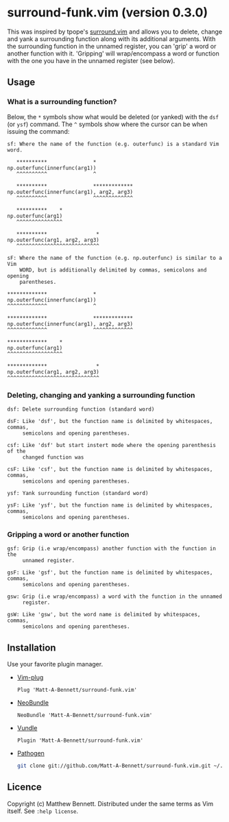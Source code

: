 # surround-funk.vim (version 0.3.0)
This was inspired by tpope's [surround.vim](https://github.com/tpope/vim-surround) 
and allows you to delete, change and yank a surrounding function along with its additional arguments.
With the surrounding function in the unnamed register, you can 'grip' a word or
another function with it. 'Gripping' will wrap/encompass a word or function
with the one you have in the unnamed register (see below).

## Usage

### What is a surrounding function?

Below, the `*` symbols show what would be deleted (or yanked) with the `dsf`
(or `ysf`) command. The `^` symbols show where the cursor can be when issuing
the command:

```
sf: Where the name of the function (e.g. outerfunc) is a standard Vim word.

   **********               *
np.outerfunc(innerfunc(arg1))
   ^^^^^^^^^^               ^

   **********               *************
np.outerfunc(innerfunc(arg1), arg2, arg3)
   ^^^^^^^^^^               ^^^^^^^^^^^^^

   **********    *
np.outerfunc(arg1)
   ^^^^^^^^^^^^^^^

   **********                *
np.outerfunc(arg1, arg2, arg3)
   ^^^^^^^^^^^^^^^^^^^^^^^^^^^
```

```
sF: Where the name of the function (e.g. np.outerfunc) is similar to a Vim
    WORD, but is additionally delimited by commas, semicolons and opening
    parentheses.

*************               *
np.outerfunc(innerfunc(arg1))
^^^^^^^^^^^^^               ^

*************               *************
np.outerfunc(innerfunc(arg1), arg2, arg3)
^^^^^^^^^^^^^               ^^^^^^^^^^^^^

*************    *
np.outerfunc(arg1)
^^^^^^^^^^^^^^^^^^

*************                *
np.outerfunc(arg1, arg2, arg3)
^^^^^^^^^^^^^^^^^^^^^^^^^^^^^^
```

### Deleting, changing and yanking a surrounding function

```
dsf: Delete surrounding function (standard word)

dsF: Like 'dsf', but the function name is delimited by whitespaces, commas,
     semicolons and opening parentheses.

csf: Like 'dsf' but start instert mode where the opening parenthesis of the
     changed function was

csF: Like 'csf', but the function name is delimited by whitespaces, commas,
     semicolons and opening parentheses.

ysf: Yank surrounding function (standard word)

ysF: Like 'ysf', but the function name is delimited by whitespaces, commas,
     semicolons and opening parentheses.
```

### Gripping a word or another function

```
gsf: Grip (i.e wrap/encompass) another function with the function in the
     unnamed register.

gsF: Like 'gsf', but the function name is delimited by whitespaces, commas,
     semicolons and opening parentheses.

gsw: Grip (i.e wrap/encompass) a word with the function in the unnamed 
     register.

gsW: Like 'gsw', but the word name is delimited by whitespaces, commas,
     semicolons and opening parentheses.
```

## Installation

Use your favorite plugin manager.

- [Vim-plug][vim-plug]

    ```vim
    Plug 'Matt-A-Bennett/surround-funk.vim'
    ```

- [NeoBundle][neobundle]

    ```vim
    NeoBundle 'Matt-A-Bennett/surround-funk.vim'
    ```

- [Vundle][vundle]

    ```vim
    Plugin 'Matt-A-Bennett/surround-funk.vim'
    ```

- [Pathogen][pathogen]

    ```sh
    git clone git://github.com/Matt-A-Bennett/surround-funk.vim.git ~/.vim/bundle/surround-funk.vim
    ```

[neobundle]: https://github.com/Shougo/neobundle.vim
[vundle]: https://github.com/gmarik/vundle
[vim-plug]: https://github.com/junegunn/vim-plug
[pathogen]: https://github.com/tpope/vim-pathogen

## Licence
 Copyright (c) Matthew Bennett. Distributed under the same terms as Vim itself.
 See `:help license`.

